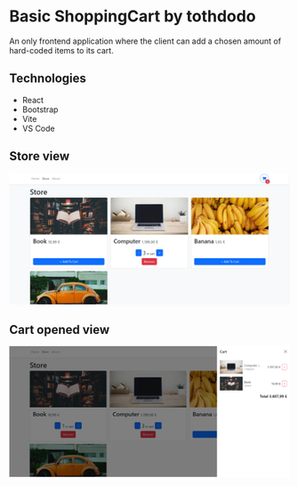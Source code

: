 # Basic ShoppingCart by tothdodo

An only frontend application where the client can add a chosen amount of hard-coded items to its cart.

## Technologies
- React
- Bootstrap
- Vite
- VS Code

## Store view

![](images/store_view.png)

## Cart opened view

![](images/cart_opened_view.png)